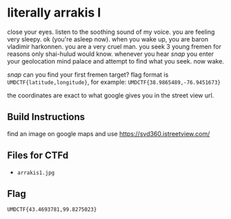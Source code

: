 # literally arrakis I

close your eyes. listen to the soothing sound of my voice. you are feeling very sleepy. ok (you're asleep now). when you wake up, you are baron vladimir harkonnen. you are a very cruel man. you seek 3 young fremen for reasons only shai-hulud would know. whenever you hear *snap* you enter your geolocation mind palace and attempt to find what you seek. now wake.

*snap* can you find your first fremen target? flag format is `UMDCTF{latitude,longitude}`, for example: `UMDCTF{38.9865489,-76.9451673}`

the coordinates are exact to what google gives you in the street view url.

## Build Instructions

find an image on google maps and use https://svd360.istreetview.com/

## Files for CTFd

- `arrakis1.jpg`

## Flag

`UMDCTF{43.4693781,99.8275023}`
